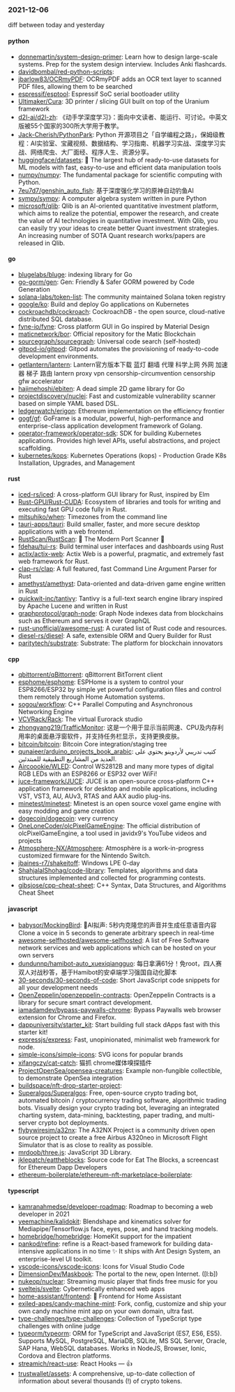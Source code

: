 ### 2021-12-06
diff between today and yesterday

#### python
* [donnemartin/system-design-primer](https://github.com/donnemartin/system-design-primer): Learn how to design large-scale systems. Prep for the system design interview. Includes Anki flashcards.
* [davidbombal/red-python-scripts](https://github.com/davidbombal/red-python-scripts): 
* [jbarlow83/OCRmyPDF](https://github.com/jbarlow83/OCRmyPDF): OCRmyPDF adds an OCR text layer to scanned PDF files, allowing them to be searched
* [espressif/esptool](https://github.com/espressif/esptool): Espressif SoC serial bootloader utility
* [Ultimaker/Cura](https://github.com/Ultimaker/Cura): 3D printer / slicing GUI built on top of the Uranium framework
* [d2l-ai/d2l-zh](https://github.com/d2l-ai/d2l-zh): 《动手学深度学习》：面向中文读者、能运行、可讨论。中英文版被55个国家的300所大学用于教学。
* [Jack-Cherish/PythonPark](https://github.com/Jack-Cherish/PythonPark): Python 开源项目之「自学编程之路」，保姆级教程：AI实验室、宝藏视频、数据结构、学习指南、机器学习实战、深度学习实战、网络爬虫、大厂面经、程序人生、资源分享。
* [huggingface/datasets](https://github.com/huggingface/datasets): 🤗 The largest hub of ready-to-use datasets for ML models with fast, easy-to-use and efficient data manipulation tools
* [numpy/numpy](https://github.com/numpy/numpy): The fundamental package for scientific computing with Python.
* [7eu7d7/genshin_auto_fish](https://github.com/7eu7d7/genshin_auto_fish): 基于深度强化学习的原神自动钓鱼AI
* [sympy/sympy](https://github.com/sympy/sympy): A computer algebra system written in pure Python
* [microsoft/qlib](https://github.com/microsoft/qlib): Qlib is an AI-oriented quantitative investment platform, which aims to realize the potential, empower the research, and create the value of AI technologies in quantitative investment. With Qlib, you can easily try your ideas to create better Quant investment strategies. An increasing number of SOTA Quant research works/papers are released in Qlib.

#### go
* [blugelabs/bluge](https://github.com/blugelabs/bluge): indexing library for Go
* [go-gorm/gen](https://github.com/go-gorm/gen): Gen: Friendly & Safer GORM powered by Code Generation
* [solana-labs/token-list](https://github.com/solana-labs/token-list): The community maintained Solana token registry
* [google/ko](https://github.com/google/ko): Build and deploy Go applications on Kubernetes
* [cockroachdb/cockroach](https://github.com/cockroachdb/cockroach): CockroachDB - the open source, cloud-native distributed SQL database.
* [fyne-io/fyne](https://github.com/fyne-io/fyne): Cross platform GUI in Go inspired by Material Design
* [maticnetwork/bor](https://github.com/maticnetwork/bor): Official repository for the Matic Blockchain
* [sourcegraph/sourcegraph](https://github.com/sourcegraph/sourcegraph): Universal code search (self-hosted)
* [gitpod-io/gitpod](https://github.com/gitpod-io/gitpod): Gitpod automates the provisioning of ready-to-code development environments.
* [getlantern/lantern](https://github.com/getlantern/lantern): Lantern官方版本下载 蓝灯 翻墙 代理 科学上网 外网 加速器 梯子 路由 lantern proxy vpn censorship-circumvention censorship gfw accelerator
* [hajimehoshi/ebiten](https://github.com/hajimehoshi/ebiten): A dead simple 2D game library for Go
* [projectdiscovery/nuclei](https://github.com/projectdiscovery/nuclei): Fast and customizable vulnerability scanner based on simple YAML based DSL.
* [ledgerwatch/erigon](https://github.com/ledgerwatch/erigon): Ethereum implementation on the efficiency frontier
* [gogf/gf](https://github.com/gogf/gf): GoFrame is a modular, powerful, high-performance and enterprise-class application development framework of Golang.
* [operator-framework/operator-sdk](https://github.com/operator-framework/operator-sdk): SDK for building Kubernetes applications. Provides high level APIs, useful abstractions, and project scaffolding.
* [kubernetes/kops](https://github.com/kubernetes/kops): Kubernetes Operations (kops) - Production Grade K8s Installation, Upgrades, and Management

#### rust
* [iced-rs/iced](https://github.com/iced-rs/iced): A cross-platform GUI library for Rust, inspired by Elm
* [Rust-GPU/Rust-CUDA](https://github.com/Rust-GPU/Rust-CUDA): Ecosystem of libraries and tools for writing and executing fast GPU code fully in Rust.
* [mitsuhiko/when](https://github.com/mitsuhiko/when): Timezones from the command line
* [tauri-apps/tauri](https://github.com/tauri-apps/tauri): Build smaller, faster, and more secure desktop applications with a web frontend.
* [RustScan/RustScan](https://github.com/RustScan/RustScan): 🤖 The Modern Port Scanner 🤖
* [fdehau/tui-rs](https://github.com/fdehau/tui-rs): Build terminal user interfaces and dashboards using Rust
* [actix/actix-web](https://github.com/actix/actix-web): Actix Web is a powerful, pragmatic, and extremely fast web framework for Rust.
* [clap-rs/clap](https://github.com/clap-rs/clap): A full featured, fast Command Line Argument Parser for Rust
* [amethyst/amethyst](https://github.com/amethyst/amethyst): Data-oriented and data-driven game engine written in Rust
* [quickwit-inc/tantivy](https://github.com/quickwit-inc/tantivy): Tantivy is a full-text search engine library inspired by Apache Lucene and written in Rust
* [graphprotocol/graph-node](https://github.com/graphprotocol/graph-node): Graph Node indexes data from blockchains such as Ethereum and serves it over GraphQL
* [rust-unofficial/awesome-rust](https://github.com/rust-unofficial/awesome-rust): A curated list of Rust code and resources.
* [diesel-rs/diesel](https://github.com/diesel-rs/diesel): A safe, extensible ORM and Query Builder for Rust
* [paritytech/substrate](https://github.com/paritytech/substrate): Substrate: The platform for blockchain innovators

#### cpp
* [qbittorrent/qBittorrent](https://github.com/qbittorrent/qBittorrent): qBittorrent BitTorrent client
* [esphome/esphome](https://github.com/esphome/esphome): ESPHome is a system to control your ESP8266/ESP32 by simple yet powerful configuration files and control them remotely through Home Automation systems.
* [sogou/workflow](https://github.com/sogou/workflow): C++ Parallel Computing and Asynchronous Networking Engine
* [VCVRack/Rack](https://github.com/VCVRack/Rack): The virtual Eurorack studio
* [zhongyang219/TrafficMonitor](https://github.com/zhongyang219/TrafficMonitor): 这是一个用于显示当前网速、CPU及内存利用率的桌面悬浮窗软件，并支持任务栏显示，支持更换皮肤。
* [bitcoin/bitcoin](https://github.com/bitcoin/bitcoin): Bitcoin Core integration/staging tree
* [qunaieer/arduino_projects_book_arabic](https://github.com/qunaieer/arduino_projects_book_arabic): كتيب تدريبي لأردوينو يحتوي على العديد من المشاريع التطبيقية للمبتدئين.
* [Aircoookie/WLED](https://github.com/Aircoookie/WLED): Control WS2812B and many more types of digital RGB LEDs with an ESP8266 or ESP32 over WiFi!
* [juce-framework/JUCE](https://github.com/juce-framework/JUCE): JUCE is an open-source cross-platform C++ application framework for desktop and mobile applications, including VST, VST3, AU, AUv3, RTAS and AAX audio plug-ins.
* [minetest/minetest](https://github.com/minetest/minetest): Minetest is an open source voxel game engine with easy modding and game creation
* [dogecoin/dogecoin](https://github.com/dogecoin/dogecoin): very currency
* [OneLoneCoder/olcPixelGameEngine](https://github.com/OneLoneCoder/olcPixelGameEngine): The official distribution of olcPixelGameEngine, a tool used in javidx9's YouTube videos and projects
* [Atmosphere-NX/Atmosphere](https://github.com/Atmosphere-NX/Atmosphere): Atmosphère is a work-in-progress customized firmware for the Nintendo Switch.
* [jbaines-r7/shakeitoff](https://github.com/jbaines-r7/shakeitoff): Windows LPE 0-day
* [ShahjalalShohag/code-library](https://github.com/ShahjalalShohag/code-library): Templates, algorithms and data structures implemented and collected for programming contests.
* [gibsjose/cpp-cheat-sheet](https://github.com/gibsjose/cpp-cheat-sheet): C++ Syntax, Data Structures, and Algorithms Cheat Sheet

#### javascript
* [babysor/MockingBird](https://github.com/babysor/MockingBird): 🚀AI拟声: 5秒内克隆您的声音并生成任意语音内容 Clone a voice in 5 seconds to generate arbitrary speech in real-time
* [awesome-selfhosted/awesome-selfhosted](https://github.com/awesome-selfhosted/awesome-selfhosted): A list of Free Software network services and web applications which can be hosted on your own servers
* [dundunnp/hamibot-auto_xuexiqiangguo](https://github.com/dundunnp/hamibot-auto_xuexiqiangguo): 每日拿满61分！免root，四人赛双人对战秒答，基于Hamibot的安卓端学习强国自动化脚本
* [30-seconds/30-seconds-of-code](https://github.com/30-seconds/30-seconds-of-code): Short JavaScript code snippets for all your development needs
* [OpenZeppelin/openzeppelin-contracts](https://github.com/OpenZeppelin/openzeppelin-contracts): OpenZeppelin Contracts is a library for secure smart contract development.
* [iamadamdev/bypass-paywalls-chrome](https://github.com/iamadamdev/bypass-paywalls-chrome): Bypass Paywalls web browser extension for Chrome and Firefox.
* [dappuniversity/starter_kit](https://github.com/dappuniversity/starter_kit): Start building full stack dApps fast with this starter kit!
* [expressjs/express](https://github.com/expressjs/express): Fast, unopinionated, minimalist web framework for node.
* [simple-icons/simple-icons](https://github.com/simple-icons/simple-icons): SVG icons for popular brands
* [xifangczy/cat-catch](https://github.com/xifangczy/cat-catch): 猫抓 chrome媒体嗅探插件
* [ProjectOpenSea/opensea-creatures](https://github.com/ProjectOpenSea/opensea-creatures): Example non-fungible collectible, to demonstrate OpenSea integration
* [buildspace/nft-drop-starter-project](https://github.com/buildspace/nft-drop-starter-project): 
* [Superalgos/Superalgos](https://github.com/Superalgos/Superalgos): Free, open-source crypto trading bot, automated bitcoin / cryptocurrency trading software, algorithmic trading bots. Visually design your crypto trading bot, leveraging an integrated charting system, data-mining, backtesting, paper trading, and multi-server crypto bot deployments.
* [flybywiresim/a32nx](https://github.com/flybywiresim/a32nx): The A32NX Project is a community driven open source project to create a free Airbus A320neo in Microsoft Flight Simulator that is as close to reality as possible.
* [mrdoob/three.js](https://github.com/mrdoob/three.js): JavaScript 3D Library.
* [jklepatch/eattheblocks](https://github.com/jklepatch/eattheblocks): Source code for Eat The Blocks, a screencast for Ethereum Dapp Developers
* [ethereum-boilerplate/ethereum-nft-marketplace-boilerplate](https://github.com/ethereum-boilerplate/ethereum-nft-marketplace-boilerplate): 

#### typescript
* [kamranahmedse/developer-roadmap](https://github.com/kamranahmedse/developer-roadmap): Roadmap to becoming a web developer in 2021
* [yeemachine/kalidokit](https://github.com/yeemachine/kalidokit): Blendshape and kinematics solver for Mediapipe/Tensorflow.js face, eyes, pose, and hand tracking models.
* [homebridge/homebridge](https://github.com/homebridge/homebridge): HomeKit support for the impatient
* [pankod/refine](https://github.com/pankod/refine): refine is a React-based framework for building data-intensive applications in no time ✨ It ships with Ant Design System, an enterprise-level UI toolkit.
* [vscode-icons/vscode-icons](https://github.com/vscode-icons/vscode-icons): Icons for Visual Studio Code
* [DimensionDev/Maskbook](https://github.com/DimensionDev/Maskbook): The portal to the new, open Internet. ([I:b])
* [nukeop/nuclear](https://github.com/nukeop/nuclear): Streaming music player that finds free music for you
* [sveltejs/svelte](https://github.com/sveltejs/svelte): Cybernetically enhanced web apps
* [home-assistant/frontend](https://github.com/home-assistant/frontend): 🍭 Frontend for Home Assistant
* [exiled-apes/candy-machine-mint](https://github.com/exiled-apes/candy-machine-mint): Fork, config, customize and ship your own candy machine mint app on your own domain, ultra fast.
* [type-challenges/type-challenges](https://github.com/type-challenges/type-challenges): Collection of TypeScript type challenges with online judge
* [typeorm/typeorm](https://github.com/typeorm/typeorm): ORM for TypeScript and JavaScript (ES7, ES6, ES5). Supports MySQL, PostgreSQL, MariaDB, SQLite, MS SQL Server, Oracle, SAP Hana, WebSQL databases. Works in NodeJS, Browser, Ionic, Cordova and Electron platforms.
* [streamich/react-use](https://github.com/streamich/react-use): React Hooks — 👍
* [trustwallet/assets](https://github.com/trustwallet/assets): A comprehensive, up-to-date collection of information about several thousands (!) of crypto tokens.
